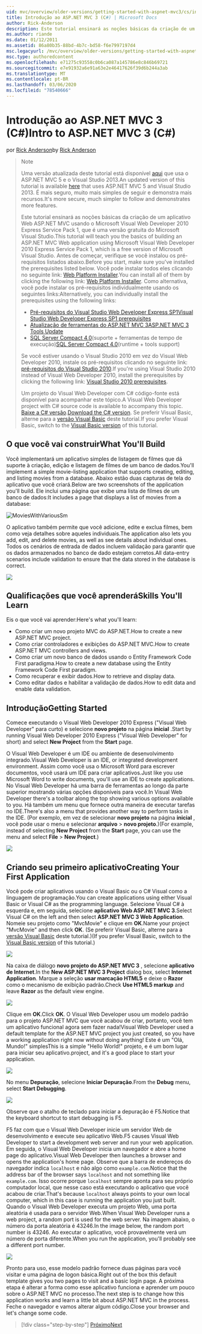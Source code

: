 ```yaml
---
uid: mvc/overview/older-versions/getting-started-with-aspnet-mvc3/cs/intro-to-aspnet-mvc-3
title: Introdução ao ASP.NET MVC 3 (C#) | Microsoft Docs
author: Rick-Anderson
description: Este tutorial ensinará as noções básicas da criação de um aplicativo Web ASP.NET MVC usando o Microsoft Visual Web Developer 2010 Express Service Pack 1, que é...
ms.author: riande
ms.date: 01/12/2011
ms.assetid: 86a80b35-88bd-4b7c-bd58-f6e7997197d4
msc.legacyurl: /mvc/overview/older-versions/getting-started-with-aspnet-mvc3/cs/intro-to-aspnet-mvc-3
msc.type: authoredcontent
ms.openlocfilehash: e71275c93558c0b6ca087a145786e8c846b69721
ms.sourcegitcommit: e7e91932a6e91a63e2e46417626f39d6b244a3ab
ms.translationtype: MT
ms.contentlocale: pt-BR
ms.lasthandoff: 03/06/2020
ms.locfileid: "78540666"
---
```

# <a name="intro-to-aspnet-mvc-3-c"></a><span data-ttu-id="01c8e-103">Introdução ao ASP.NET MVC 3 (C#)</span><span class="sxs-lookup"><span data-stu-id="01c8e-103">Intro to ASP.NET MVC 3 (C#)</span></span>

<span data-ttu-id="01c8e-104">por [Rick Anderson](https://twitter.com/RickAndMSFT)</span><span class="sxs-lookup"><span data-stu-id="01c8e-104">by [Rick Anderson](https://twitter.com/RickAndMSFT)</span></span>

> > [!NOTE]
> > <span data-ttu-id="01c8e-105">Uma versão atualizada deste tutorial está disponível [aqui](../../../getting-started/introduction/getting-started.md) que usa o ASP.NET MVC 5 e o Visual Studio 2013.</span><span class="sxs-lookup"><span data-stu-id="01c8e-105">An updated version of this tutorial is available [here](../../../getting-started/introduction/getting-started.md) that uses ASP.NET MVC 5 and Visual Studio 2013.</span></span> <span data-ttu-id="01c8e-106">É mais seguro, muito mais simples de seguir e demonstra mais recursos.</span><span class="sxs-lookup"><span data-stu-id="01c8e-106">It's more secure, much simpler to follow and demonstrates more features.</span></span>
> 
> 
> <span data-ttu-id="01c8e-107">Este tutorial ensinará as noções básicas da criação de um aplicativo Web ASP.NET MVC usando o Microsoft Visual Web Developer 2010 Express Service Pack 1, que é uma versão gratuita do Microsoft Visual Studio.</span><span class="sxs-lookup"><span data-stu-id="01c8e-107">This tutorial will teach you the basics of building an ASP.NET MVC Web application using Microsoft Visual Web Developer 2010 Express Service Pack 1, which is a free version of Microsoft Visual Studio.</span></span> <span data-ttu-id="01c8e-108">Antes de começar, verifique se você instalou os pré-requisitos listados abaixo.</span><span class="sxs-lookup"><span data-stu-id="01c8e-108">Before you start, make sure you've installed the prerequisites listed below.</span></span> <span data-ttu-id="01c8e-109">Você pode instalar todos eles clicando no seguinte link: [Web Platform Installer](https://www.microsoft.com/web/gallery/install.aspx?appid=VWD2010SP1Pack).</span><span class="sxs-lookup"><span data-stu-id="01c8e-109">You can install all of them by clicking the following link: [Web Platform Installer](https://www.microsoft.com/web/gallery/install.aspx?appid=VWD2010SP1Pack).</span></span> <span data-ttu-id="01c8e-110">Como alternativa, você pode instalar os pré-requisitos individualmente usando os seguintes links:</span><span class="sxs-lookup"><span data-stu-id="01c8e-110">Alternatively, you can individually install the prerequisites using the following links:</span></span>
> 
> - [<span data-ttu-id="01c8e-111">Pré-requisitos do Visual Studio Web Developer Express SP1</span><span class="sxs-lookup"><span data-stu-id="01c8e-111">Visual Studio Web Developer Express SP1 prerequisites</span></span>](https://www.microsoft.com/web/gallery/install.aspx?appid=VWD2010SP1Pack)
> - [<span data-ttu-id="01c8e-112">Atualização de ferramentas do ASP.NET MVC 3</span><span class="sxs-lookup"><span data-stu-id="01c8e-112">ASP.NET MVC 3 Tools Update</span></span>](https://www.microsoft.com/web/gallery/install.aspx?appsxml=&amp;appid=MVC3)
> - <span data-ttu-id="01c8e-113">[SQL Server Compact 4,0](https://www.microsoft.com/web/gallery/install.aspx?appid=SQLCE;SQLCEVSTools_4_0)(suporte + ferramentas de tempo de execução)</span><span class="sxs-lookup"><span data-stu-id="01c8e-113">[SQL Server Compact 4.0](https://www.microsoft.com/web/gallery/install.aspx?appid=SQLCE;SQLCEVSTools_4_0)(runtime + tools support)</span></span>
> 
> <span data-ttu-id="01c8e-114">Se você estiver usando o Visual Studio 2010 em vez do Visual Web Developer 2010, instale os pré-requisitos clicando no seguinte link: [pré-requisitos do Visual Studio 2010](https://www.microsoft.com/web/gallery/install.aspx?appsxml=&amp;appid=VS2010SP1Pack).</span><span class="sxs-lookup"><span data-stu-id="01c8e-114">If you're using Visual Studio 2010 instead of Visual Web Developer 2010, install the prerequisites by clicking the following link: [Visual Studio 2010 prerequisites](https://www.microsoft.com/web/gallery/install.aspx?appsxml=&amp;appid=VS2010SP1Pack).</span></span>
> 
> <span data-ttu-id="01c8e-115">Um projeto do Visual Web Developer com C# código-fonte está disponível para acompanhar este tópico.</span><span class="sxs-lookup"><span data-stu-id="01c8e-115">A Visual Web Developer project with C# source code is available to accompany this topic.</span></span> <span data-ttu-id="01c8e-116">[Baixe a C# versão](https://code.msdn.microsoft.com/Introduction-to-MVC-3-10d1b098).</span><span class="sxs-lookup"><span data-stu-id="01c8e-116">[Download the C# version](https://code.msdn.microsoft.com/Introduction-to-MVC-3-10d1b098).</span></span> <span data-ttu-id="01c8e-117">Se preferir Visual Basic, alterne para a [versão Visual Basic](../vb/intro-to-aspnet-mvc-3.md) deste tutorial.</span><span class="sxs-lookup"><span data-stu-id="01c8e-117">If you prefer Visual Basic, switch to the [Visual Basic version](../vb/intro-to-aspnet-mvc-3.md) of this tutorial.</span></span>

## <a name="what-youll-build"></a><span data-ttu-id="01c8e-118">O que você vai construir</span><span class="sxs-lookup"><span data-stu-id="01c8e-118">What You'll Build</span></span>

<span data-ttu-id="01c8e-119">Você implementará um aplicativo simples de listagem de filmes que dá suporte à criação, edição e listagem de filmes de um banco de dados.</span><span class="sxs-lookup"><span data-stu-id="01c8e-119">You'll implement a simple movie-listing application that supports creating, editing, and listing movies from a database.</span></span> <span data-ttu-id="01c8e-120">Abaixo estão duas capturas de tela do aplicativo que você criará.</span><span class="sxs-lookup"><span data-stu-id="01c8e-120">Below are two screenshots of the application you'll build.</span></span> <span data-ttu-id="01c8e-121">Ele inclui uma página que exibe uma lista de filmes de um banco de dados:</span><span class="sxs-lookup"><span data-stu-id="01c8e-121">It includes a page that displays a list of movies from a database:</span></span>

![MoviesWithVariousSm](intro-to-aspnet-mvc-3/_static/image1.png)

<span data-ttu-id="01c8e-123">O aplicativo também permite que você adicione, edite e exclua filmes, bem como veja detalhes sobre aqueles individuais.</span><span class="sxs-lookup"><span data-stu-id="01c8e-123">The application also lets you add, edit, and delete movies, as well as see details about individual ones.</span></span> <span data-ttu-id="01c8e-124">Todos os cenários de entrada de dados incluem validação para garantir que os dados armazenados no banco de dado estejam corretos.</span><span class="sxs-lookup"><span data-stu-id="01c8e-124">All data-entry scenarios include validation to ensure that the data stored in the database is correct.</span></span>

![](intro-to-aspnet-mvc-3/_static/image2.png)

## <a name="skills-youll-learn"></a><span data-ttu-id="01c8e-125">Qualificações que você aprenderá</span><span class="sxs-lookup"><span data-stu-id="01c8e-125">Skills You'll Learn</span></span>

<span data-ttu-id="01c8e-126">Eis o que você vai aprender:</span><span class="sxs-lookup"><span data-stu-id="01c8e-126">Here's what you'll learn:</span></span>

- <span data-ttu-id="01c8e-127">Como criar um novo projeto MVC do ASP.NET.</span><span class="sxs-lookup"><span data-stu-id="01c8e-127">How to create a new ASP.NET MVC project.</span></span>
- <span data-ttu-id="01c8e-128">Como criar controladores e exibições do ASP.NET MVC.</span><span class="sxs-lookup"><span data-stu-id="01c8e-128">How to create ASP.NET MVC controllers and views.</span></span>
- <span data-ttu-id="01c8e-129">Como criar um novo banco de dados usando o Entity Framework Code First paradigma.</span><span class="sxs-lookup"><span data-stu-id="01c8e-129">How to create a new database using the Entity Framework Code First paradigm.</span></span>
- <span data-ttu-id="01c8e-130">Como recuperar e exibir dados.</span><span class="sxs-lookup"><span data-stu-id="01c8e-130">How to retrieve and display data.</span></span>
- <span data-ttu-id="01c8e-131">Como editar dados e habilitar a validação de dados.</span><span class="sxs-lookup"><span data-stu-id="01c8e-131">How to edit data and enable data validation.</span></span>

## <a name="getting-started"></a><span data-ttu-id="01c8e-132">Introdução</span><span class="sxs-lookup"><span data-stu-id="01c8e-132">Getting Started</span></span>

<span data-ttu-id="01c8e-133">Comece executando o Visual Web Developer 2010 Express ("Visual Web Developer" para curto) e selecione **novo projeto** na página **inicial** .</span><span class="sxs-lookup"><span data-stu-id="01c8e-133">Start by running Visual Web Developer 2010 Express ("Visual Web Developer" for short) and select **New Project** from the **Start** page.</span></span>

<span data-ttu-id="01c8e-134">O Visual Web Developer é um IDE ou ambiente de desenvolvimento integrado.</span><span class="sxs-lookup"><span data-stu-id="01c8e-134">Visual Web Developer is an IDE, or integrated development environment.</span></span> <span data-ttu-id="01c8e-135">Assim como você usa o Microsoft Word para escrever documentos, você usará um IDE para criar aplicativos.</span><span class="sxs-lookup"><span data-stu-id="01c8e-135">Just like you use Microsoft Word to write documents, you'll use an IDE to create applications.</span></span> <span data-ttu-id="01c8e-136">No Visual Web Developer há uma barra de ferramentas ao longo da parte superior mostrando várias opções disponíveis para você.</span><span class="sxs-lookup"><span data-stu-id="01c8e-136">In Visual Web Developer there's a toolbar along the top showing various options available to you.</span></span> <span data-ttu-id="01c8e-137">Há também um menu que fornece outra maneira de executar tarefas no IDE.</span><span class="sxs-lookup"><span data-stu-id="01c8e-137">There's also a menu that provides another way to perform tasks in the IDE.</span></span> <span data-ttu-id="01c8e-138">(Por exemplo, em vez de selecionar **novo projeto** na página **inicial** , você pode usar o menu e selecionar **arquivo** &gt; **novo projeto**.)</span><span class="sxs-lookup"><span data-stu-id="01c8e-138">(For example, instead of selecting **New Project** from the **Start** page, you can use the menu and select **File** &gt; **New Project**.)</span></span>

[![](intro-to-aspnet-mvc-3/_static/image4.png)](intro-to-aspnet-mvc-3/_static/image3.png)

## <a name="creating-your-first-application"></a><span data-ttu-id="01c8e-139">Criando seu primeiro aplicativo</span><span class="sxs-lookup"><span data-stu-id="01c8e-139">Creating Your First Application</span></span>

<span data-ttu-id="01c8e-140">Você pode criar aplicativos usando o Visual Basic ou o C# Visual como a linguagem de programação.</span><span class="sxs-lookup"><span data-stu-id="01c8e-140">You can create applications using either Visual Basic or Visual C# as the programming language.</span></span> <span data-ttu-id="01c8e-141">Selecione Visual C# à esquerda e, em seguida, selecione **aplicativo Web ASP.NET MVC 3**.</span><span class="sxs-lookup"><span data-stu-id="01c8e-141">Select Visual C# on the left and then select **ASP.NET MVC 3 Web Application**.</span></span> <span data-ttu-id="01c8e-142">Nomeie seu projeto como "MvcMovie" e clique em **OK**.</span><span class="sxs-lookup"><span data-stu-id="01c8e-142">Name your project "MvcMovie" and then click **OK**.</span></span> <span data-ttu-id="01c8e-143">(Se preferir Visual Basic, alterne para a [versão Visual Basic](../vb/intro-to-aspnet-mvc-3.md) deste tutorial.)</span><span class="sxs-lookup"><span data-stu-id="01c8e-143">(If you prefer Visual Basic, switch to the [Visual Basic version](../vb/intro-to-aspnet-mvc-3.md) of this tutorial.)</span></span>

![](intro-to-aspnet-mvc-3/_static/image5.png)

<span data-ttu-id="01c8e-144">Na caixa de diálogo **novo projeto do ASP.NET MVC 3** , selecione **aplicativo de Internet**.</span><span class="sxs-lookup"><span data-stu-id="01c8e-144">In the **New ASP.NET MVC 3 Project** dialog box, select **Internet Application**.</span></span> <span data-ttu-id="01c8e-145">Marque a seleção **usar marcação HTML5** e deixe o **Razor** como o mecanismo de exibição padrão.</span><span class="sxs-lookup"><span data-stu-id="01c8e-145">Check **Use HTML5 markup** and leave **Razor** as the default view engine.</span></span>

![](intro-to-aspnet-mvc-3/_static/image6.png)

<span data-ttu-id="01c8e-146">Clique em **OK**.</span><span class="sxs-lookup"><span data-stu-id="01c8e-146">Click **OK**.</span></span> <span data-ttu-id="01c8e-147">O Visual Web Developer usou um modelo padrão para o projeto ASP.NET MVC que você acabou de criar, portanto, você tem um aplicativo funcional agora sem fazer nada!</span><span class="sxs-lookup"><span data-stu-id="01c8e-147">Visual Web Developer used a default template for the ASP.NET MVC project you just created, so you have a working application right now without doing anything!</span></span> <span data-ttu-id="01c8e-148">Este é um "Olá, Mundo!" simples</span><span class="sxs-lookup"><span data-stu-id="01c8e-148">This is a simple "Hello World!"</span></span> <span data-ttu-id="01c8e-149">projeto, e é um bom lugar para iniciar seu aplicativo.</span><span class="sxs-lookup"><span data-stu-id="01c8e-149">project, and it's a good place to start your application.</span></span>

[![](intro-to-aspnet-mvc-3/_static/image8.png)](intro-to-aspnet-mvc-3/_static/image7.png)

<span data-ttu-id="01c8e-150">No menu **Depuração**, selecione **Iniciar Depuração**.</span><span class="sxs-lookup"><span data-stu-id="01c8e-150">From the **Debug** menu, select **Start Debugging**.</span></span>

![](intro-to-aspnet-mvc-3/_static/image9.png)

<span data-ttu-id="01c8e-151">Observe que o atalho de teclado para iniciar a depuração é F5.</span><span class="sxs-lookup"><span data-stu-id="01c8e-151">Notice that the keyboard shortcut to start debugging is F5.</span></span>

<span data-ttu-id="01c8e-152">F5 faz com que o Visual Web Developer inicie um servidor Web de desenvolvimento e execute seu aplicativo Web.</span><span class="sxs-lookup"><span data-stu-id="01c8e-152">F5 causes Visual Web Developer to start a development web server and run your web application.</span></span> <span data-ttu-id="01c8e-153">Em seguida, o Visual Web Developer inicia um navegador e abre a home page do aplicativo.</span><span class="sxs-lookup"><span data-stu-id="01c8e-153">Visual Web Developer then launches a browser and opens the application's home page.</span></span> <span data-ttu-id="01c8e-154">Observe que a barra de endereços do navegador indica `localhost` e não algo como `example.com`.</span><span class="sxs-lookup"><span data-stu-id="01c8e-154">Notice that the address bar of the browser says `localhost` and not something like `example.com`.</span></span> <span data-ttu-id="01c8e-155">Isso ocorre porque `localhost` sempre aponta para seu próprio computador local, que nesse caso está executando o aplicativo que você acabou de criar.</span><span class="sxs-lookup"><span data-stu-id="01c8e-155">That's because `localhost` always points to your own local computer, which in this case is running the application you just built.</span></span> <span data-ttu-id="01c8e-156">Quando o Visual Web Developer executa um projeto Web, uma porta aleatória é usada para o servidor Web.</span><span class="sxs-lookup"><span data-stu-id="01c8e-156">When Visual Web Developer runs a web project, a random port is used for the web server.</span></span> <span data-ttu-id="01c8e-157">Na imagem abaixo, o número da porta aleatória é 43246.</span><span class="sxs-lookup"><span data-stu-id="01c8e-157">In the image below, the random port number is 43246.</span></span> <span data-ttu-id="01c8e-158">Ao executar o aplicativo, você provavelmente verá um número de porta diferente.</span><span class="sxs-lookup"><span data-stu-id="01c8e-158">When you run the application, you'll probably see a different port number.</span></span>

![](intro-to-aspnet-mvc-3/_static/image10.png)

<span data-ttu-id="01c8e-159">Pronto para uso, esse modelo padrão fornece duas páginas para você visitar e uma página de logon básica.</span><span class="sxs-lookup"><span data-stu-id="01c8e-159">Right out of the box this default template gives you two pages to visit and a basic login page.</span></span> <span data-ttu-id="01c8e-160">A próxima etapa é alterar a forma como esse aplicativo funciona e aprender um pouco sobre o ASP.NET MVC no processo.</span><span class="sxs-lookup"><span data-stu-id="01c8e-160">The next step is to change how this application works and learn a little bit about ASP.NET MVC in the process.</span></span> <span data-ttu-id="01c8e-161">Feche o navegador e vamos alterar algum código.</span><span class="sxs-lookup"><span data-stu-id="01c8e-161">Close your browser and let's change some code.</span></span>

> [!div class="step-by-step"]
> [<span data-ttu-id="01c8e-162">Próximo</span><span class="sxs-lookup"><span data-stu-id="01c8e-162">Next</span></span>](adding-a-controller.md)
